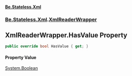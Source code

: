 #### [Be.Stateless.Xml](README.md 'README')
### [Be.Stateless.Xml](Be.Stateless.Xml.md 'Be.Stateless.Xml').[XmlReaderWrapper](XmlReaderWrapper.md 'Be.Stateless.Xml.XmlReaderWrapper')

## XmlReaderWrapper.HasValue Property

```csharp
public override bool HasValue { get; }
```

#### Property Value
[System.Boolean](https://docs.microsoft.com/en-us/dotnet/api/System.Boolean 'System.Boolean')